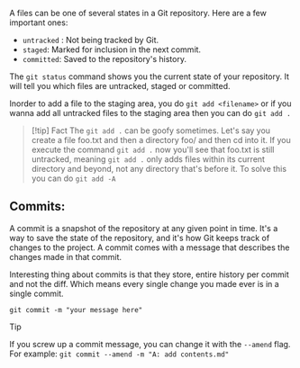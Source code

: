 A files can be one of several states in a Git repository. Here are a few important ones:

- `untracked` : Not being tracked by Git.
- `staged`: Marked for inclusion in the next commit.
- `committed`: Saved to the repository's history.

The `git status` command shows you the current state of your repository. It will tell you which files are untracked, staged or committed.

Inorder to add a file to the staging area, you do `git add <filename>` or if you wanna add all untracked files to the staging area then you can do `git add .`

>[!tip] Fact
>The `git add .` can be goofy sometimes. Let's say you create a file foo.txt and then a directory foo/ and then cd into it. If you execute the command `git add .` now you'll see that foo.txt is still untracked, meaning `git add .` only adds files within its current directory and beyond, not any directory that's before it. To solve this you can do `git add -A`

## Commits:
A commit is a snapshot of the repository at any given point in time. It's a way to save the state of the repository, and it's how Git keeps track of changes to the project. A commit comes with a message that describes the changes made in that commit. 

Interesting thing about commits is that they store, entire history per commit and not the diff.
Which means every single change you made ever is in a single commit.

```
git commit -m "your message here"
```

>[!tip]
If you screw up a commit message, you can change it with the `--amend` flag. For example: `git commit --amend -m "A: add contents.md"`





